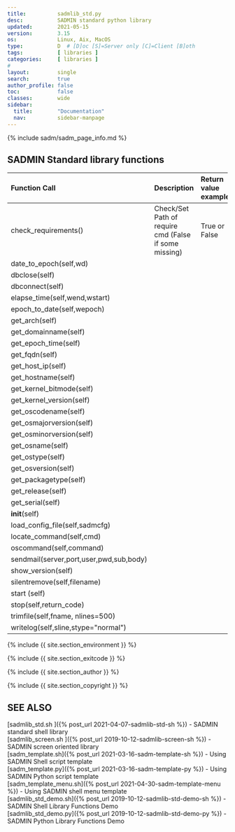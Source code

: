 ```yaml
---
title:          sadmlib_std.py
desc:           SADMIN standard python library
updated:        2021-05-15
version:        3.15
os:             Linux, Aix, MacOS
type:           D  # [D]oc [S]=Server only [C]=Client [B]oth
tags:           [ libraries ] 
categories:     [ libraries ] 
#
layout:         single
search:         true
author_profile: false
toc:            false
classes:        wide
sidebar:
  title:        "Documentation"
  nav:          sidebar-manpage
---
```




{% include sadm/sadm_page_info.md %}


## SADMIN Standard library functions

| Function Call |   Description |  Return value example |   
| :---  | :--- | :---  |  
| check_requirements()              | Check/Set Path of require cmd (False if some missing)   | True or False |
| date_to_epoch(self,wd)            |       |       |
| dbclose(self)         |       |       |
| dbconnect(self)           |       |       |
| elapse_time(self,wend,wstart)         |       |       |
| epoch_to_date(self,wepoch)            |       |       |
| get_arch(self)            |       |       |
| get_domainname(self)          |       |       |
| get_epoch_time(self)          |       |       |
| get_fqdn(self)            |       |       |
| get_host_ip(self)         |       |       |
| get_hostname(self)          |       |       |
| get_kernel_bitmode(self)          |       |       |
| get_kernel_version(self)          |       |       |
| get_oscodename(self)          |       |       |
| get_osmajorversion(self)          |       |       |
| get_osminorversion(self)          |       |       |
| get_osname(self)          |       |       |
| get_ostype(self)          |       |       |
| get_osversion(self)           |       |       |
| get_packagetype(self)         |       |       |
| get_release(self)             |       |       |
| get_serial(self)          |       |       |
| __init__(self)            |       |       |
| load_config_file(self,sadmcfg)            |       |       |
| locate_command(self,cmd)          |       |       |
| oscommand(self,command)           |       |       |
| sendmail(server,port,user,pwd,sub,body)            |       |       |
| show_version(self)            |       |       |
| silentremove(self,filename)           |       |       |
| start (self)          |       |       |
| stop(self,return_code)            |       |       |
| trimfile(self,fname, nlines=500)          |       |       |
| writelog(self,sline,stype="normal")           |       |       |




{% include {{ site.section_environment }} %}

{% include {{ site.section_exitcode    }} %}

{% include {{ site.section_author      }} %}

{% include {{ site.section_copyright   }} %}


<a id="seealso"></a>
## SEE ALSO

[sadmlib_std.sh ]({% post_url 2021-04-07-sadmlib-std-sh %}) - SADMIN standard shell library  
[sadmlib_screen.sh ]({% post_url 2019-10-12-sadmlib-screen-sh %}) - SADMIN screen oriented library  
[sadm_template.sh]({% post_url 2021-03-16-sadm-template-sh %}) - Using SADMIN Shell script template   
[sadm_template.py]({% post_url 2021-03-16-sadm-template-py %}) - Using SADMIN Python script template    
[sadm_template_menu.sh]({% post_url 2021-04-30-sadm-template-menu %}) - Using SADMIN shell menu template   
[sadmlib_std_demo.sh]({% post_url 2019-10-12-sadmlib-std-demo-sh %}) - SADMIN Shell Library Functions Demo   
[sadmlib_std_demo.py]({% post_url 2019-10-12-sadmlib-std-demo-py %}) - SADMIN Python Library Functions Demo  



